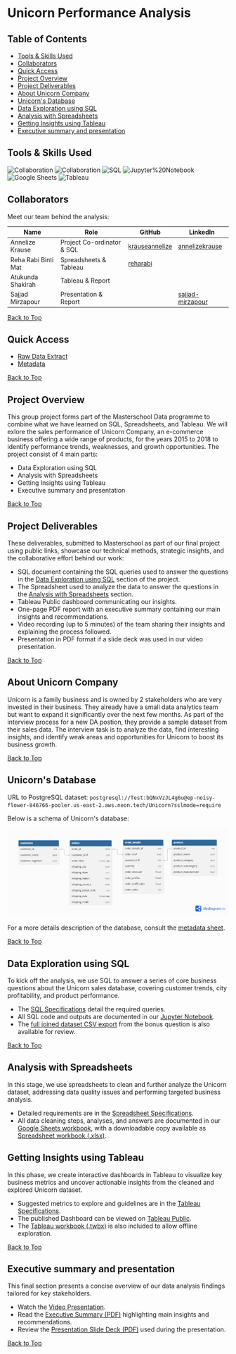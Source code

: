 # Unicorn Performance Analysis

## Table of Contents

- [Tools & Skills Used](#tools--skills-used)
- [Collaborators](#collaborators)
- [Quick Access](#quick-access)
- [Project Overview](#project-overview)
- [Project Deliverables](#project-deliverables)
- [About Unicorn Company](#about-unicorn-company)
- [Unicorn's Database](#unicorns-database)
- [Data Exploration using SQL](#data-exploration-using-sql)
- [Analysis with Spreadsheets](#analysis-with-spreadsheets)
- [Getting Insights using Tableau](#getting-insights-using-tableau)
- [Executive summary and presentation](#executive-summary-and-presentation)

## Tools & Skills Used

![Collaboration](https://img.shields.io/badge/Collaboration-Group%20Project-%23e91e63)
![Collaboration](https://img.shields.io/badge/Collaboration-Data%20Presentation-%23e91e63)
![SQL](https://img.shields.io/badge/SQL-Data%20Exploration-%233298DA)
![Jupyter%20Notebook](https://img.shields.io/badge/Jupyter%20Notebook-Interactive%20Analysis-%23c35817)
![Google Sheets](https://img.shields.io/badge/Google%20Sheets-Data%20Analysis-%2334a853)
![Tableau](https://img.shields.io/badge/Tableau-Dashboard-%235778a4)

## Collaborators

Meet our team behind the analysis:

| Name | Role | GitHub | LinkedIn |
| --- | --- | --- | --- |
| Annelize Krause | Project Co-ordinator & SQL | [krauseannelize](https://github.com/krauseannelize) | [annelizekrause](https://www.linkedin.com/in/annelizekrause/) |
| Reha Rabi Binti Mat | Spreadsheets & Tableau | [reharabi](https://github.com/reharabi) | []() |
| Atukunda Shakirah | Tableau & Report | []() | []() |
| Sajjad Mirzapour | Presentation & Report | []() | [sajjad-mirzapour](https://www.linkedin.com/in/sajjad-mirzapour-1b8476295/) |

[Back to Top](#table-of-contents)

## Quick Access

- [Raw Data Extract](/unicorn-dataset.csv)
- [Metadata](/unicorn-metadata.md)

[Back to Top](#table-of-contents)

## Project Overview

This group project forms part of the Masterschool Data programme to combine what we have learned on SQL, Spreadsheets, and Tableau. We will exlore the sales performance of Unicorn Company, an e-commerce business offering a wide range of products, for the years 2015 to 2018 to identify performance trends, weaknesses, and growth opportunities. The project consist of 4 main parts:

- Data Exploration using SQL
- Analysis with Spreadsheets
- Getting Insights using Tableau
- Executive summary and presentation

[Back to Top](#table-of-contents)

## Project Deliverables

These deliverables, submitted to Masterschool as part of our final project using public links, showcase our technical methods, strategic insights, and the collaborative effort behind our work:

- SQL document containing the SQL queries used to answer the questions in the [Data Exploration using SQL](#data-exploration-using-sql) section of the project.
- The Spreadsheet used to analyze the data to answer the questions in the [Analysis with Spreadsheets](#analysis-with-spreadsheets) section.
- Tableau Public dashboard communicating our insights.
- One-page PDF report with an executive summary containing our main insights and recommendations.
- Video recording (up to 5 minutes) of the team sharing their insights and explaining the process followed.
- Presentation in PDF format if a slide deck was used in our video presentation.

[Back to Top](#table-of-contents)

## About Unicorn Company

Unicorn is a family business and is owned by 2 stakeholders who are very invested in their business. They already have a small data analytics team but want to expand it significantly over the next few months. As part of the interview process for a new DA postion, they provide a sample dataset from their sales data. The interview task is to analyze the data, find interesting insights, and identify weak areas and opportunities for Unicorn to boost its business growth.

[Back to Top](#table-of-contents)

## Unicorn's Database

URL to PostgreSQL dataset: `postgresql://Test:bQNxVzJL4g6u@ep-noisy-flower-846766-pooler.us-east-2.aws.neon.tech/Unicorn?sslmode=require`

Below is a schema of Unicorn's database:

![Unicorn's Database Schema](/unicorn-database-schema.png)

For a more details description of the database, consult the [metadata sheet](/unicorn-metadata.md).

[Back to Top](#table-of-contents)

## Data Exploration using SQL

To kick off the analysis, we use SQL to answer a series of core business questions about the Unicorn sales database, covering customer trends, city profitability, and product performance.

- The [SQL Specifications](/specifications-sql.md) detail the required queries.
- All SQL code and outputs are documented in our [Jupyter Notebook](/unicorn_exploration.ipynb).
- The [full joined dataset CSV export](/unicorn_extract.csv) from the bonus question is also available for review.

[Back to Top](#table-of-contents)

## Analysis with Spreadsheets

In this stage, we use spreadsheets to clean and further analyze the Unicorn dataset, addressing data quality issues and performing targeted business analysis.

- Detailed requirements are in the [Spreadsheet Specifications](/specifications-spreadsheets.md).
- All data cleaning steps, analyses, and answers are documented in our [Google Sheets workbook](https://docs.google.com/spreadsheets/d/1m67MvPY3IG0gM0Y3MYFQa8PUrFpDLqbW26qmhYt5CsU/edit?usp=sharing), with a downloadable copy available as [Spreadsheet workbook (.xlsx)](/unicorn-analysis.xlsx).

## Getting Insights using Tableau

In this phase, we create interactive dashboards in Tableau to visualize key business metrics and uncover actionable insights from the cleaned and explored Unicorn dataset.

- Suggested metrics to explore and guidelines are in the [Tableau Specifications](/specifications-tableau.md).
- The published Dashboard can be viewed on [Tableau Public](https://public.tableau.com/views/unicornprojectfinal_17533900132030/Dashboard).
- The [Tableau workbook (.twbx)](/unicorn-dashboard.twbx) is also included to allow offline exploration.

[Back to Top](#table-of-contents)

## Executive summary and presentation

This final section presents a concise overview of our data analysis findings tailored for key stakeholders.

- Watch the [Video Presentation](/#).
- Read the [Executive Summary (PDF)](#) highlighting main insights and recommendations.
- Review the [Presentation Slide Deck (PDF)](/unicorn-slide-deck.pdf) used during the presentation.

[Back to Top](#table-of-contents)
